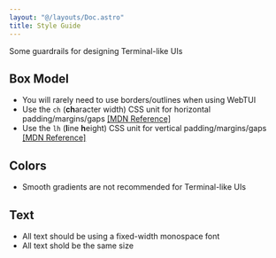 ```yaml
---
layout: "@/layouts/Doc.astro"
title: Style Guide
---
```


Some guardrails for designing Terminal-like UIs

## Box Model

- You will rarely need to use borders/outlines when using WebTUI
- Use the `ch` (**ch**aracter width) CSS unit for horizontal padding/margins/gaps [[MDN Reference]](https://developer.mozilla.org/en-US/docs/Web/CSS/length#ch)
- Use the `lh` (**l**ine **h**eight) CSS unit for vertical padding/margins/gaps [[MDN Reference]](https://developer.mozilla.org/en-US/docs/Web/CSS/length#lh)

## Colors

- Smooth gradients are not recommended for Terminal-like UIs

## Text

- All text should be using a fixed-width monospace font
- All text shold be the same size
